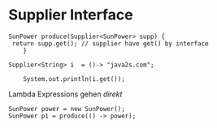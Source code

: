 Supplier Interface
==================

```
SunPower produce(Supplier<SunPower> supp) { 
 return supp.get(); // supplier have get() by interface
    }
```
```
Supplier<String> i  = ()-> "java2s.com";
    
    System.out.println(i.get());
```

Lambda Expressions gehen *direkt*
```
SunPower power = new SunPower();
SunPower p1 = produce(() -> power); 
```
